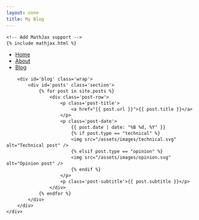 ```yaml
---
layout: none
title: My Blog
---
```


<html lang="en">
<head>
    <title>{{ page.title }}</title>
    <meta charset="UTF-8">
    <meta name="viewport" content="width=device-width, initial-scale=1.0">
    <link rel="icon" type="image/png" sizes="48x48" href="/assets/images/favicon.png">
    <link rel="stylesheet" href="/assets/css/blog.css">
    
    <!-- Add MathJax support -->
    {% include mathjax.html %}
</head>
<body>
    <div class="content">
        <div class="nav">
            <div class="wrap">
                <ul>
                    <li><a href="/">Home</a></li>
                    <li><a href="/about">About</a></li>
                    <li><a href="/blog">Blog</a></li>
                </ul>
            </div>
        </div>
        
        <div id='blog' class='wrap'>
            <div id='posts' class='section'>
                {% for post in site.posts %}
                    <div class='post-row'>
                        <p class='post-title'>
                            <a href="{{ post.url }}">{{ post.title }}</a>
                        </p>
                        <p class='post-date'>
                            {{ post.date | date: "%B %d, %Y" }}
                            {% if post.type == "technical" %}
                            <img src="/assets/images/technical.svg" alt="Technical post" />
                            {% elsif post.type == "opinion" %}
                            <img src="/assets/images/opinion.svg" alt="Opinion post" />
                            {% endif %}
                        </p>
                        <p class='post-subtitle'>{{ post.subtitle }}</p>
                    </div>
                {% endfor %}
            </div>
        </div>
    </div>
</body>
</html>
